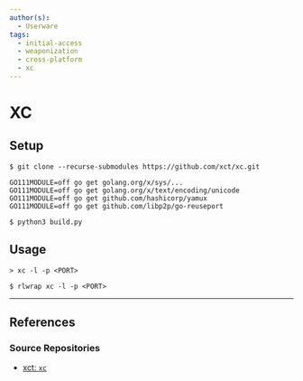 ```yaml
---
author(s):
  - Userware
tags:
  - initial-access
  - weaponization
  - cross-platform
  - xc
---
```

# XC

## Setup

```
$ git clone --recurse-submodules https://github.com/xct/xc.git

GO111MODULE=off go get golang.org/x/sys/...
GO111MODULE=off go get golang.org/x/text/encoding/unicode
GO111MODULE=off go get github.com/hashicorp/yamux
GO111MODULE=off go get github.com/libp2p/go-reuseport
```

```
$ python3 build.py
```

## Usage

```
> xc -l -p <PORT>

$ rlwrap xc -l -p <PORT>
```

---
## References

### Source Repositories

- [xct: `xc`](https://github.com/xct/xc)